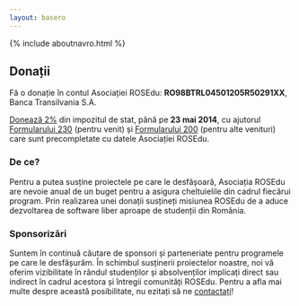 ```yaml
---
layout: basero
---
```


{% include aboutnavro.html %}

## Donații

Fă o donație în contul Asociației ROSEdu: **RO98BTRL04501205R50291XX**, Banca Transilvania S.A.

[Donează 2%](http://doilasuta.ro/) din impozitul de stat, până pe **23 mai 2014**,
cu ajutorul [Formularului 230](https://drive.google.com/file/d/0By6_as_hLrdocE9tX3NmMjFvTTg/edit?usp=sharing) (pentru venit)
și
[Formularului 200](https://drive.google.com/file/d/0By6_as_hLrdoNU5MbWk3OElTa0E/edit?usp=sharing) (pentru alte venituri)
care sunt precompletate cu datele Asociației ROSEdu.


### De ce?

Pentru a putea susține proiectele pe care le desfășoară, Asociația ROSEdu are
nevoie anual de un buget pentru a asigura cheltuielile din cadrul fiecărui
program. Prin realizarea unei donații susțineți misiunea ROSEdu de a aduce
dezvoltarea de software liber aproape de studenții din România.

### Sponsorizări

Suntem în continuă căutare de sponsori și parteneriate pentru programele pe
care le desfășurăm. În schimbul susținerii proiectelor noastre, noi vă oferim
vizibilitate în rândul studenților și absolvenților implicați direct sau
indirect în cadrul acestora și întregii comunități ROSEdu. Pentru a afla mai
multe despre această posibilitate, nu ezitați să ne
[contactați]({{site.basepath}}ro/contact)!
